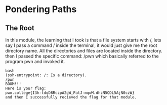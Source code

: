 # Pondering Paths
## The Root
In this module, the learning that I took is that a file system starts with /, lets say I pass a command / inside the terminal, it would just give me the root directory name.
All the directories and files are located inside the directory.
then I passed the specific command: /pwn which basically referred to the program pwn and invoked it.
~~~
bash
(ssh-entrypoint: /: Is a directory).
/pwn
BOOM!!!
Here is your flag:
pwn.college{I3h-tdqD8RczpA2gW_PatJ-mqwM.dhzN5QDL5AjN0czW}
and then I successfully recieved the flag for that module.
~~~
